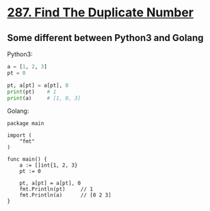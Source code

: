 # [287. Find The Duplicate Number](https://leetcode.com/problems/find-the-duplicate-number/)

## Some different between Python3 and Golang

Python3:

```Python
a = [1, 2, 3]
pt = 0

pt, a[pt] = a[pt], 0
print(pt)    # 1
print(a)     # [1, 0, 3]
```

Golang:

```golang
package main

import (
    "fmt"
)

func main() {
    a := []int{1, 2, 3}
    pt := 0

    pt, a[pt] = a[pt], 0
    fmt.Println(pt)     // 1
    fmt.Println(a)      // [0 2 3]
}
```
